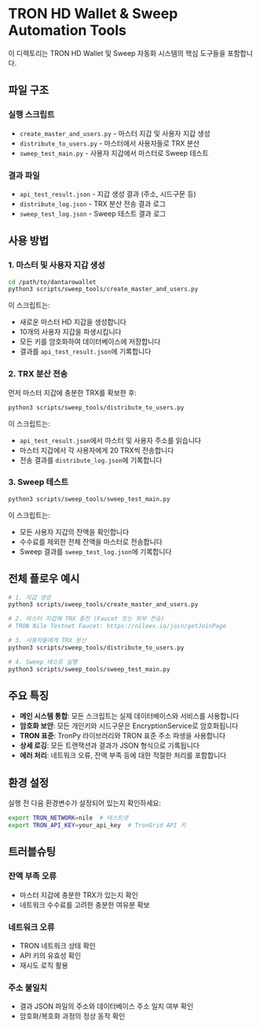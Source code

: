 # TRON HD Wallet & Sweep Automation Tools

이 디렉토리는 TRON HD Wallet 및 Sweep 자동화 시스템의 핵심 도구들을 포함합니다.

## 파일 구조

### 실행 스크립트
- `create_master_and_users.py` - 마스터 지갑 및 사용자 지갑 생성
- `distribute_to_users.py` - 마스터에서 사용자들로 TRX 분산
- `sweep_test_main.py` - 사용자 지갑에서 마스터로 Sweep 테스트

### 결과 파일
- `api_test_result.json` - 지갑 생성 결과 (주소, 시드구문 등)
- `distribute_log.json` - TRX 분산 전송 결과 로그
- `sweep_test_log.json` - Sweep 테스트 결과 로그

## 사용 방법

### 1. 마스터 및 사용자 지갑 생성

```bash
cd /path/to/dantarowallet
python3 scripts/sweep_tools/create_master_and_users.py
```

이 스크립트는:
- 새로운 마스터 HD 지갑을 생성합니다
- 10개의 사용자 지갑을 파생시킵니다
- 모든 키를 암호화하여 데이터베이스에 저장합니다
- 결과를 `api_test_result.json`에 기록합니다

### 2. TRX 분산 전송

먼저 마스터 지갑에 충분한 TRX를 확보한 후:

```bash
python3 scripts/sweep_tools/distribute_to_users.py
```

이 스크립트는:
- `api_test_result.json`에서 마스터 및 사용자 주소를 읽습니다
- 마스터 지갑에서 각 사용자에게 20 TRX씩 전송합니다
- 전송 결과를 `distribute_log.json`에 기록합니다

### 3. Sweep 테스트

```bash
python3 scripts/sweep_tools/sweep_test_main.py
```

이 스크립트는:
- 모든 사용자 지갑의 잔액을 확인합니다
- 수수료를 제외한 전체 잔액을 마스터로 전송합니다
- Sweep 결과를 `sweep_test_log.json`에 기록합니다

## 전체 플로우 예시

```bash
# 1. 지갑 생성
python3 scripts/sweep_tools/create_master_and_users.py

# 2. 마스터 지갑에 TRX 충전 (Faucet 또는 외부 전송)
# TRON Nile Testnet Faucet: https://nileex.io/join/getJoinPage

# 3. 사용자들에게 TRX 분산
python3 scripts/sweep_tools/distribute_to_users.py

# 4. Sweep 테스트 실행
python3 scripts/sweep_tools/sweep_test_main.py
```

## 주요 특징

- **메인 시스템 통합**: 모든 스크립트는 실제 데이터베이스와 서비스를 사용합니다
- **암호화 보안**: 모든 개인키와 시드구문은 EncryptionService로 암호화됩니다
- **TRON 표준**: TronPy 라이브러리와 TRON 표준 주소 파생을 사용합니다
- **상세 로깅**: 모든 트랜잭션과 결과가 JSON 형식으로 기록됩니다
- **에러 처리**: 네트워크 오류, 잔액 부족 등에 대한 적절한 처리를 포함합니다

## 환경 설정

실행 전 다음 환경변수가 설정되어 있는지 확인하세요:

```bash
export TRON_NETWORK=nile  # 테스트넷
export TRON_API_KEY=your_api_key  # TronGrid API 키
```

## 트러블슈팅

### 잔액 부족 오류
- 마스터 지갑에 충분한 TRX가 있는지 확인
- 네트워크 수수료를 고려한 충분한 여유분 확보

### 네트워크 오류
- TRON 네트워크 상태 확인
- API 키의 유효성 확인
- 재시도 로직 활용

### 주소 불일치
- 결과 JSON 파일의 주소와 데이터베이스 주소 일치 여부 확인
- 암호화/복호화 과정의 정상 동작 확인
